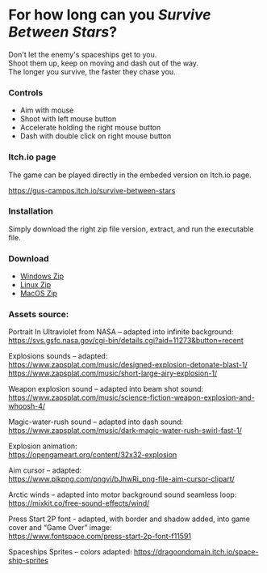 # For how long can you *Survive Between Stars*?

Don't let the enemy's spaceships get to you. \
Shoot them up, keep on moving and dash out of the way. \
The longer you survive, the faster they chase you.

### Controls

- Aim with mouse
- Shoot with left mouse button
- Accelerate holding the right mouse button
- Dash with double click on right mouse button

### Itch.io page

The game can be played directly in the embeded version on Itch.io page.

https://gus-campos.itch.io/survive-between-stars

### Installation

Simply download the right zip file version, extract, and run the executable file.

### Download

- [Windows Zip](https://github.com/gus-campos/survive-between-stars/raw/master/Build/Windows/Survive-Between-Stars-Windows.zip)
- [Linux Zip](https://github.com/gus-campos/survive-between-stars/raw/master/Build/Linux/Survive-Between-Stars-Linux.zip)
- [MacOS Zip](https://github.com/gus-campos/survive-between-stars/raw/master/Build/MacOS/Survive-Between-Stars-MacOS.zip)

### Assets source:

Portrait In Ultraviolet from NASA – adapted into infinite background:\
https://svs.gsfc.nasa.gov/cgi-bin/details.cgi?aid=11273&button=recent

Explosions sounds – adapted:\
https://www.zapsplat.com/music/designed-explosion-detonate-blast-1/ 
https://www.zapsplat.com/music/short-large-airy-explosion-1/ 

Weapon explosion sound – adapted into beam shot sound:\
https://www.zapsplat.com/music/science-fiction-weapon-explosion-and-whoosh-4/ 

Magic-water-rush sound – adapted into dash sound:\
https://www.zapsplat.com/music/dark-magic-water-rush-swirl-fast-1/ 

Explosion animation:\
https://opengameart.org/content/32x32-explosion 

Aim cursor – adapted:\
https://www.pikpng.com/pngvi/bJhwRi_png-file-aim-cursor-clipart/ 

Arctic winds – adapted into motor background sound seamless loop:\
https://mixkit.co/free-sound-effects/wind/ 

Press Start 2P font - adapted, with border and shadow added, into game cover and “Game Over” image:\
https://www.fontspace.com/press-start-2p-font-f11591 

Spaceships Sprites – colors adapted:
https://dragoondomain.itch.io/space-ship-sprites 


